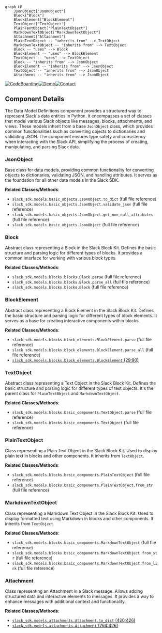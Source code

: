 ```mermaid
graph LR
    JsonObject["JsonObject"]
    Block["Block"]
    BlockElement["BlockElement"]
    TextObject["TextObject"]
    PlainTextObject["PlainTextObject"]
    MarkdownTextObject["MarkdownTextObject"]
    Attachment["Attachment"]
    PlainTextObject -- "inherits from" --> TextObject
    MarkdownTextObject -- "inherits from" --> TextObject
    Block -- "uses" --> Block
    BlockElement -- "uses" --> BlockElement
    TextObject -- "uses" --> TextObject
    Block -- "inherits from" --> JsonObject
    BlockElement -- "inherits from" --> JsonObject
    TextObject -- "inherits from" --> JsonObject
    Attachment -- "inherits from" --> JsonObject
```
[![CodeBoarding](https://img.shields.io/badge/Generated%20by-CodeBoarding-9cf?style=flat-square)](https://github.com/CodeBoarding/GeneratedOnBoardings)[![Demo](https://img.shields.io/badge/Try%20our-Demo-blue?style=flat-square)](https://www.codeboarding.org/demo)[![Contact](https://img.shields.io/badge/Contact%20us%20-%20codeboarding@gmail.com-lightgrey?style=flat-square)](mailto:codeboarding@gmail.com)

## Component Details

The Data Model Definitions component provides a structured way to represent Slack's data entities in Python. It encompasses a set of classes that model various Slack objects like messages, blocks, attachments, and views. These models inherit from a base `JsonObject` class, which provides common functionalities such as converting objects to dictionaries and validating JSON. The component ensures type safety and consistency when interacting with the Slack API, simplifying the process of creating, manipulating, and parsing Slack data.

### JsonObject
Base class for data models, providing common functionality for converting objects to dictionaries, validating JSON, and handling attributes. It serves as the foundation for all other data models in the Slack SDK.


**Related Classes/Methods**:

- `slack_sdk.models.basic_objects.JsonObject.to_dict` (full file reference)
- `slack_sdk.models.basic_objects.JsonObject.validate_json` (full file reference)
- `slack_sdk.models.basic_objects.JsonObject.get_non_null_attributes` (full file reference)
- `slack_sdk.models.basic_objects.JsonObject` (full file reference)


### Block
Abstract class representing a Block in the Slack Block Kit. Defines the basic structure and parsing logic for different types of blocks. It provides a common interface for working with various block types.


**Related Classes/Methods**:

- `slack_sdk.models.blocks.blocks.Block.parse` (full file reference)
- `slack_sdk.models.blocks.blocks.Block.parse_all` (full file reference)
- `slack_sdk.models.blocks.blocks.Block` (full file reference)


### BlockElement
Abstract class representing a Block Element in the Slack Block Kit. Defines the basic structure and parsing logic for different types of block elements. It serves as a base for creating interactive components within blocks.


**Related Classes/Methods**:

- `slack_sdk.models.blocks.block_elements.BlockElement.parse` (full file reference)
- `slack_sdk.models.blocks.block_elements.BlockElement.parse_all` (full file reference)
- <a href="https://github.com/slackapi/python-slack-sdk/blob/master/slack_sdk/models/blocks/block_elements.py#L29-L90" target="_blank" rel="noopener noreferrer">`slack_sdk.models.blocks.block_elements.BlockElement` (29:90)</a>


### TextObject
Abstract class representing a Text Object in the Slack Block Kit. Defines the basic structure and parsing logic for different types of text objects. It's the parent class for `PlainTextObject` and `MarkdownTextObject`.


**Related Classes/Methods**:

- `slack_sdk.models.blocks.basic_components.TextObject.parse` (full file reference)
- `slack_sdk.models.blocks.basic_components.TextObject` (full file reference)


### PlainTextObject
Class representing a Plain Text Object in the Slack Block Kit. Used to display plain text in blocks and other components. It inherits from `TextObject`.


**Related Classes/Methods**:

- `slack_sdk.models.blocks.basic_components.PlainTextObject` (full file reference)
- `slack_sdk.models.blocks.basic_components.PlainTextObject.from_str` (full file reference)


### MarkdownTextObject
Class representing a Markdown Text Object in the Slack Block Kit. Used to display formatted text using Markdown in blocks and other components. It inherits from `TextObject`.


**Related Classes/Methods**:

- `slack_sdk.models.blocks.basic_components.MarkdownTextObject` (full file reference)
- `slack_sdk.models.blocks.basic_components.MarkdownTextObject.from_str` (full file reference)
- `slack_sdk.models.blocks.basic_components.MarkdownTextObject.from_link` (full file reference)


### Attachment
Class representing an Attachment in a Slack message. Allows adding structured data and interactive elements to messages. It provides a way to enhance messages with additional context and functionality.


**Related Classes/Methods**:

- <a href="https://github.com/slackapi/python-slack-sdk/blob/master/slack_sdk/models/attachments/__init__.py#L420-L426" target="_blank" rel="noopener noreferrer">`slack_sdk.models.attachments.Attachment.to_dict` (420:426)</a>
- <a href="https://github.com/slackapi/python-slack-sdk/blob/master/slack_sdk/models/attachments/__init__.py#L264-L426" target="_blank" rel="noopener noreferrer">`slack_sdk.models.attachments.Attachment` (264:426)</a>